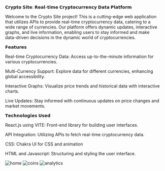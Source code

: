 
𝗖𝗿𝘆𝗽𝘁𝗼 𝗦𝗶𝘁𝗲: 𝗥𝗲𝗮𝗹-𝘁𝗶𝗺𝗲 𝗖𝗿𝘆𝗽𝘁𝗼𝗰𝘂𝗿𝗿𝗲𝗻𝗰𝘆 𝗗𝗮𝘁𝗮 𝗣𝗹𝗮𝘁𝗳𝗼𝗿𝗺

Welcome to the Crypto Site project! This is a cutting-edge web application that utilizes APIs to provide real-time cryptocurrency data, catering to a wide range of currencies. Our platform offers dynamic updates, interactive graphs, and live information, enabling users to stay informed and make data-driven decisions in the dynamic world of cryptocurrencies.

𝗙𝗲𝗮𝘁𝘂𝗿𝗲𝘀

Real-time Cryptocurrency Data: Access up-to-the-minute information for various cryptocurrencies.

Multi-Currency Support: Explore data for different currencies, enhancing global accessibility.

Interactive Graphs: Visualize price trends and historical data with interactive charts.

Live Updates: Stay informed with continuous updates on price changes and market movements.


𝗧𝗲𝗰𝗵𝗻𝗼𝗹𝗼𝗴𝗶𝗲𝘀 𝗨𝘀𝗲𝗱

React.js using VITE: Front-end library for building user interfaces.

API Integration: Utilizing APIs to fetch real-time cryptocurrency data.

CSS: Chakra UI for CSS and animation

HTML and Javascript: Structuring and styling the user interface.


![home](https://github.com/Rohan-Falwariya/Crypto-Analyser/assets/113237755/56fbc171-4c3b-4593-8a5d-23a1c6aa0d3f)
![coins](https://github.com/Rohan-Falwariya/Crypto-Analyser/assets/113237755/a9a9162d-15c2-4f8a-9e35-f41d83b3a492)
![analytics](https://github.com/Rohan-Falwariya/Crypto-Analyser/assets/113237755/7e2fab86-fb08-449c-a789-8b724b5e869b)

